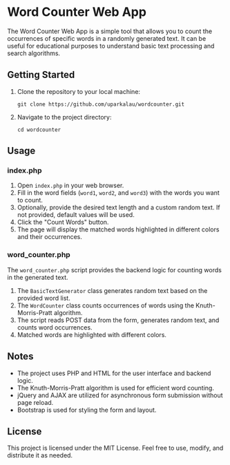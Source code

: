 
# Word Counter Web App

The Word Counter Web App is a simple tool that allows you to count the occurrences of specific words in a randomly generated text. It can be useful for educational purposes to understand basic text processing and search algorithms.

## Getting Started

1. Clone the repository to your local machine:
   ```
   git clone https://github.com/uparkalau/wordcounter.git
   ```

2. Navigate to the project directory:
   ```
   cd wordcounter
   ```

## Usage

### index.php

1. Open `index.php` in your web browser.
2. Fill in the word fields (`word1`, `word2`, and `word3`) with the words you want to count.
3. Optionally, provide the desired text length and a custom random text. If not provided, default values will be used.
4. Click the "Count Words" button.
5. The page will display the matched words highlighted in different colors and their occurrences.

### word_counter.php

The `word_counter.php` script provides the backend logic for counting words in the generated text.

1. The `BasicTextGenerator` class generates random text based on the provided word list.
2. The `WordCounter` class counts occurrences of words using the Knuth-Morris-Pratt algorithm.
3. The script reads POST data from the form, generates random text, and counts word occurrences.
4. Matched words are highlighted with different colors.

## Notes

- The project uses PHP and HTML for the user interface and backend logic.
- The Knuth-Morris-Pratt algorithm is used for efficient word counting.
- jQuery and AJAX are utilized for asynchronous form submission without page reload.
- Bootstrap is used for styling the form and layout.

## License

This project is licensed under the MIT License. Feel free to use, modify, and distribute it as needed.

```
